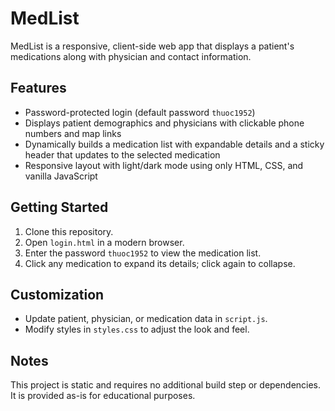 # MedList

MedList is a responsive, client-side web app that displays a patient's medications along with physician and contact information.

## Features
- Password-protected login (default password `thuoc1952`)
- Displays patient demographics and physicians with clickable phone numbers and map links
- Dynamically builds a medication list with expandable details and a sticky header that updates to the selected medication
- Responsive layout with light/dark mode using only HTML, CSS, and vanilla JavaScript

## Getting Started
1. Clone this repository.
2. Open `login.html` in a modern browser.
3. Enter the password `thuoc1952` to view the medication list.
4. Click any medication to expand its details; click again to collapse.

## Customization
- Update patient, physician, or medication data in `script.js`.
- Modify styles in `styles.css` to adjust the look and feel.

## Notes
This project is static and requires no additional build step or dependencies. It is provided as-is for educational purposes.

